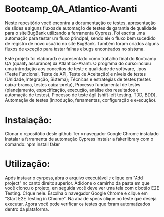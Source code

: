 # Bootcamp_QA_Atlantico-Avanti
Neste repositório você encontra a documentação de testes, apresentação de slides e alguns fluxos de automação de testes de garantia de qualidade para o site BugBank utilizando a ferramenta Cypress. Foi escrita uma automação para testar um fluxo principal, sendo ele o fluxo bem sucedido de registro de novo usuário no site BugBank. Também foram criados alguns fluxos de exceção para testar falhas e bugs encontrados no sistema.

Este projeto foi elaborado e apresentado como trabalho final do Bootcamp QA (quality assurance) da Atlântico-Avanti. O programa do curso incluiu uma introdução aos conceitos de teste e qualidade de software, tipos (Teste Funcional, Teste de API, Teste de Aceitação) e níveis de testes (Unidade, Integração, Sistema); Técnicas e estratégias de testes (testes caixa-branca, testes caixa-preta), Processo fundamental de testes (planejamento, especificação, execução, análise dos resultados e automação de testes), Processo de teste ágil (shift-left testing, TDD, BDD), Automação de testes (introdução, ferramentas, configuração e execução).

# Instalação:
Clonar o repositótio deste github
Ter o navegador Google Chrome instalado
Instalar a ferramenta de automação Cypress
Instalar a fakerlibrary com o comando: npm install faker

# Utilização:
Após instalar o cyrpess, abra o arquivo executável e clique em "Add project" no canto direito superior.
Adicione o caminho da pasta em que você clonou o projeto, em seguida você deve ver uma tela com o botão E2E Testing. Clique nele.
Escolha o navegador Google Chrome e clique em "Start E2E Testing in Chrome".
Na aba de specs clique no teste que deseja executar. Agora você pode verificar os testes que foram automatizados dentro da plataforma.
